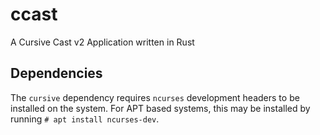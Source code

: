 # ccast
A Cursive Cast v2 Application written in Rust

## Dependencies
The `cursive` dependency requires `ncurses` development headers to be installed on the system. For APT based systems, this may be installed by running `# apt install ncurses-dev`.
